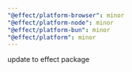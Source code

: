 ```yaml
---
"@effect/platform-browser": minor
"@effect/platform-node": minor
"@effect/platform-bun": minor
"@effect/platform": minor
---
```


update to effect package
